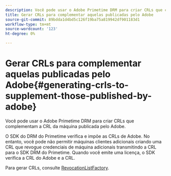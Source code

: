 ```yaml
---
description: Você pode usar o Adobe Primetime DRM para criar CRLs que complementam a CRL da máquina publicada pelo Adobe.
title: Gerar CRLs para complementar aquelas publicadas pelo Adobe
source-git-commit: 89bdda1d4bd5c126f19ba75a819942df901183d1
workflow-type: tm+mt
source-wordcount: '123'
ht-degree: 0%

---
```



# Gerar CRLs para complementar aquelas publicadas pelo Adobe{#generating-crls-to-supplement-those-published-by-adobe}

Você pode usar o Adobe Primetime DRM para criar CRLs que complementam a CRL da máquina publicada pelo Adobe.

O SDK do DRM do Primetime verifica e impõe as CRLs de Adobe. No entanto, você pode não permitir máquinas clientes adicionais criando uma CRL que revogue credenciais de máquina adicionais transmitindo a CRL para o SDK DRM do Primetime. Quando você emite uma licença, o SDK verifica a CRL do Adobe e a CRL.

Para gerar CRLs, consulte [RevocationListFactory](https://help.adobe.com/en_US/primetime/api/drm-apis/server/javadocs-flashaccess-pro/com/adobe/flashaccess/sdk/revocation/RevocationListFactory.html).
